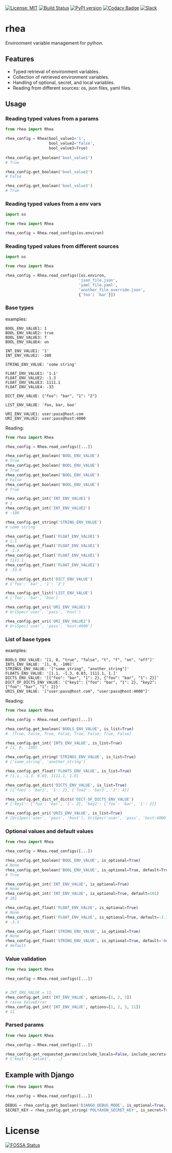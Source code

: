 [![License: MIT](https://img.shields.io/badge/License-MIT-green.svg)](LICENSE)
[![Build Status](https://travis-ci.org/polyaxon/rhea.svg?branch=master)](https://travis-ci.org/polyaxon/rhea)
[![PyPI version](https://badge.fury.io/py/rhea.svg)](https://badge.fury.io/py/rhea)
[![Codacy Badge](https://api.codacy.com/project/badge/Grade/e49f4132c90e496e974d3e9883ee4d8c)](https://www.codacy.com/app/polyaxon/rhea?utm_source=github.com&amp;utm_medium=referral&amp;utm_content=polyaxon/rhea&amp;utm_campaign=Badge_Grade)
[![Slack](https://img.shields.io/badge/chat-on%20slack-aadada.svg?logo=slack&longCache=true)](https://join.slack.com/t/polyaxon/shared_invite/enQtMzQ0ODc2MDg1ODc0LWY2ZTdkMTNmZjBlZmRmNjQxYmYwMTBiMDZiMWJhODI2ZTk0MDU4Mjg5YzA5M2NhYzc5ZjhiMjczMDllYmQ2MDg)

# rhea
Environment variable management for python.

## Features 

 * Typed retrieval of environment variables.
 * Collection of retrieved environment variables.
 * Handling of optional, secret, and local variables.
 * Reading from different sources: os, json files, yaml files.

## Usage

### Reading typed values from a params


```python
from rhea import Rhea

rhea_config = Rhea(bool_value1='1', 
                   bool_value2='false', 
                   bool_value3=True)
                   
rhea_config.get_boolean('bool_value1')
# True

rhea_config.get_boolean('bool_value2')
# False

rhea_config.get_boolean('bool_value3')
# True
```

### Reading typed values from a env vars


```python
import os

from rhea import Rhea

rhea_config = Rhea.read_configs(os.environ)
```

### Reading typed values from different sources

```python
import os

from rhea import Rhea

rhea_config = Rhea.read_configs([os.environ, 
                                'json_file.json', 
                                'yaml_file.yaml',
                                'another_file_override.json',
                                {'foo': 'bar'}])
```

### Base types

examples:

```
BOOL_ENV_VALUE1: 1
BOOL_ENV_VALUE2: true
BOOL_ENV_VALUE3: f
BOOL_ENV_VALUE4: on

INT_ENV_VALUE1: '1' 
INT_ENV_VALUE2: -100

STRING_ENV_VALUE: 'some string'

FLOAT_ENV_VALUE1: '1.1'
FLOAT_ENV_VALUE2: -1.3
FLOAT_ENV_VALUE3: 1111.1
FLOAT_ENV_VALUE4: -33

DICT_ENV_VALUE: {"foo": "bar", "1": "2"}

LIST_ENV_VALUE: 'foo, bar, boo'

URI_ENV_VALUE1: user:pass@host.com
URI_ENV_VALUE2: user:pass@host:4000
```

Reading:

```python
from rhea import Rhea

rhea_config = Rhea.read_configs([...])

rhea_config.get_boolean('BOOL_ENV_VALUE')
# True
rhea_config.get_boolean('BOOL_ENV_VALUE')
# True
rhea_config.get_boolean('BOOL_ENV_VALUE')
# False
rhea_config.get_boolean('BOOL_ENV_VALUE')
# True

rhea_config.get_int('INT_ENV_VALUE1')  
# 1
rhea_config.get_int('INT_ENV_VALUE2')  
# -100

rhea_config.get_string('STRING_ENV_VALUE')  
# some string

rhea_config.get_float('FLOAT_ENV_VALUE1')
# 1.1
rhea_config.get_float('FLOAT_ENV_VALUE1')
# -1.3
rhea_config.get_float('FLOAT_ENV_VALUE1')
# 1111.1
rhea_config.get_float('FLOAT_ENV_VALUE1')
# -33.0

rhea_config.get_dict('DICT_ENV_VALUE')
# {'foo': 'bar', '1': '2'}

rhea_config.get_list('LIST_ENV_VALUE')
# ['foo', 'bar', 'boo']

rhea_config.get_uri('URI_ENV_VALUE1')
# UriSpec('user', 'pass', 'host')

rhea_config.get_uri('URI_ENV_VALUE2')
# UriSpec('user', 'pass', 'host:4000')
```

### List of base types

examples:

```
BOOLS_ENV_VALUE: '[1, 0, "true", "false", "t", "f", "on", "off"]'
INTS_ENV_VALUE: '[1, 0, -100]'
STRINGS_ENV_VALUE: '["some_string", "another_string"]'
FLOATS_ENV_VALUE: '[1.1, -1.3, 0.03, 1111.1, 1.]'
DICTS_ENV_VALUE: '[{"foo": "bar", "1": 2}, {"foo": "bar", "1": 2}]'
DICT_OF_DICTS_ENV_VALUE: '{"key1": {"foo": "bar", "1": 2}, "key2": {"foo": "bar", "1": 2}}'
URIS_ENV_VALUE: '["user:pass@host.com", "user:pass@host:4000"]'
```

Reading:

```python
from rhea import Rhea

rhea_config = Rhea.read_configs([...])

rhea_config.get_boolean('BOOLS_ENV_VALUE', is_list=True)
#  [True, False, True, False, True, False, True, False]

rhea_config.get_int('INTS_ENV_VALUE', is_list=True)
# [1, 0, -100]

rhea_config.get_string('STRINGS_ENV_VALUE', is_list=True)
# ['some_string', 'another_string']

rhea_config.get_float('FLOATS_ENV_VALUE', is_list=True)
# [1.1, -1.3, 0.03, 1111.1, 1.0]

rhea_config.get_dict('DICTS_ENV_VALUE', is_list=True)
# [{'foo1': 'bar1', '1': 2}, {'foo2': 'bar2', '3': 4}]

rhea_config.get_dict_of_dicts('DICT_OF_DICTS_ENV_VALUE')
# {'key1': {'foo': 'bar', '1': 2}, 'key2': {'foo': 'bar', '1': 2}}

rhea_config.get_uri('URIS_ENV_VALUE', is_list=True)
# [UriSpec('user', 'pass', 'host'), UriSpec('user', 'pass', 'host:4000')]
```

### Optional values and default values


```python
from rhea import Rhea

rhea_config = Rhea.read_configs([...])

rhea_config.get_boolean('BOOL_ENV_VALUE', is_optional=True)
# None
rhea_config.get_boolean('BOOL_ENV_VALUE', is_optional=True, default=True)
# True

rhea_config.get_int('INT_ENV_VALUE', is_optional=True)
# None
rhea_config.get_int('INT_ENV_VALUE', is_optional=True, default=101)
# 101

rhea_config.get_float('FLOAT_ENV_VALUE', is_optional=True)
# None
rhea_config.get_float('FLOAT_ENV_VALUE', is_optional=True, default=-3.3)
# -3.3

rhea_config.get_float('STRING_ENV_VALUE', is_optional=True)
# None
rhea_config.get_float('STRING_ENV_VALUE', is_optional=True, default='default')
# default
```

### Value validation


```python
from rhea import Rhea

rhea_config = Rhea.read_configs([...])


# INT_ENV_VALUE = 11
rhea_config.get_int('INT_ENV_VALUE', options=[1, 2, 3])
# raise ValueError
rhea_config.get_int('INT_ENV_VALUE', options=[1, 2, 3, 11])
# 11
```

### Parsed params


```python
from rhea import Rhea

rhea_config = Rhea.read_configs([...])

rhea_config.get_requested_params(include_locals=False, include_secrets=False)
# {'key1': 'value1', ...}
```

## Example with Django

```python
from rhea import Rhea

rhea_config = Rhea.read_configs([...])

DEBUG = rhea_config.get_boolean('DJANGO_DEBUG_MODE', is_optional=True, default=False)
SECRET_KEY = rhea_config.get_string('POLYAXON_SECRET_KEY', is_secret=True)
```

# License

[![FOSSA Status](https://app.fossa.io/api/projects/git%2Bgithub.com%2Fpolyaxon%2Frhea.svg?type=large)](https://app.fossa.io/projects/git%2Bgithub.com%2Fpolyaxon%2Frhea?ref=badge_large)
